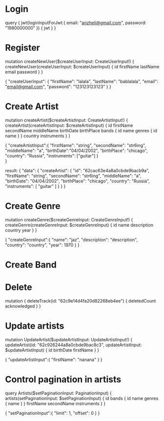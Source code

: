 # Login 

query {
    jwt(loginInputForJwt:{
    email: "anzheli@gmail.com", password: "1980000000"
    }) {
    jwt
    }
}

# Register

mutation createNewUser($createUserInput: CreateUserInput!) {
    createNewUser(createUserInput: $createUserInput) {
        id
        firstName
        lastName
        email
        password
    }
}

{
    "createUserInput": {
        "firstName": "lalala",
        "lastName": "bablalala",
        "email": "email@gmail.com",
        "password": "123123123123"
    }
}

# Create Artist

mutation createArtist($createArtistInput: CreateArtistInput!) {
createArtist(createArtistInput: $createArtistInput) {
id
firstName
secondName
middleName
birthDate
birthPlace
bands {
id
name
genres {
id
name
}
}
country
instruments
}
}

{ "createArtistInput":{
"firstName": "string",
"secondName": "str6ing",
"middleName": "a",
"birthDate":"04/04/2002",
"birthPlace": "chicago",
"country": "Russia",
"instruments": ["guitar"]
}   
}

result:
{
"data": {
"createArtist": {
"id": "62cac63e4a8a0cbde9bacb9a",
"firstName": "string",
"secondName": "str6ing",
"middleName": "a",
"birthDate": "04/04/2002",
"birthPlace": "chicago",
"country": "Russia",
"instruments": [
"guitar"
]
}
}
}

# Create Genre

mutation createGenre($createGenreInput: CreateGenreInput!) {
createGenre(createGenreInput: $createGenreInput) {
id
name
description
country
year
}
}

{ "createGenreInput":{
"name": "jaz",
"description": "description",
"country": "country",
"year": 1970
}
}


# Create Band


# Delete 

mutation {
deleteTrack(id: "62c9e14d4fa20d82268eb4ee") {
deletedCount
acknowledged
}
}

# Update artists

mutation UpdateArtist($updateArtistInput: UpdateArtistInput!) {
updateArtist(id: "62c926244a8a0cbde9bac8c3", updateArtistInput: $updateArtistInput) {
id
birthDate
firstName
}
}

{ "updateArtistInput":{
"firstName": "nanana"
}
}

# Control pagination in artists

query Artists($setPaginationInput: PaginationInput) {
artists(setPaginationInput: $setPaginationInput) {
id
bands {
id
name
genres {
name
}
}
firstName
secondName
instruments
}
}

{ "setPaginationInput":{
"limit": 1,
"offset": 0
}
}